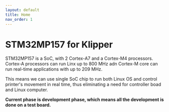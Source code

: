```yaml
---
layout: default
title: Home
nav_order: 1
---
```


# STM32MP157 for Klipper

STM32MP157 is a SoC, with 2 Cortex-A7 and a Cortex-M4 processors. Cortex-A processors can run Linx up to 800 MHz adn Cortex-M core can run real-time applications with up to 209 MHz.

This means we can use single SoC chip to run both Linux OS and control printer's movement in real time, thus eliminating a need for controller boad and Linux computer.

**Current phase is development phase, which means all the development is done on a test board.**